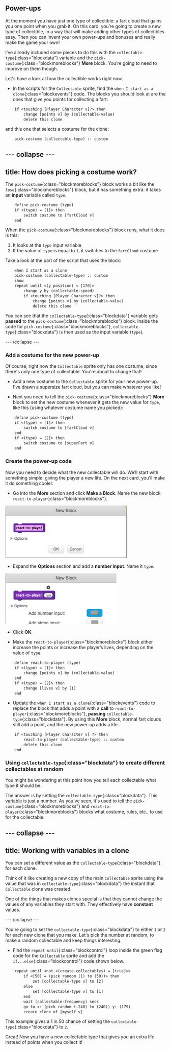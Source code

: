 ## Power-ups

At the moment you have just one type of collectible: a fart cloud that gains you one point when you grab it. On this card, you’re going to create a new type of collectible, in a way that will make adding other types of collectibles easy. Then you can invent your own power-ups and bonuses and really make the game your own!

I’ve already included some pieces to do this with the `collectable-type`{:class="blockdata"} variable and the `pick-costume`{:class="blockmoreblocks"} **More** block. You’re going to need to improve on them though. 

Let's have a look at how the collectible works right now.

+ In the scripts for the `Collectable` sprite, find the `when I start as a clone`{:class="blockevents"} code. The blocks you should look at are the ones that give you points for collecting a fart:

```blocks
    if <touching [Player Character v]?> then
        change [points v] by (collectable-value)
        delete this clone
```

 and this one that selects a costume for the clone:

```blocks
    pick-costume (collectable-type) :: custom
```

--- collapse ---
---
title: How does picking a costume work?
---

The `pick-costume`{:class="blockmoreblocks"} block works a bit like the `lose`{:class="blockmoreblocks"} block, but it has something extra: it takes an **input** variable called `type`.

```blocks
    define pick-costume (type)
    if <(type) = [1]> then
        switch costume to [fartCloud v]
    end
```
    
When the `pick-costume`{:class="blockmoreblocks"} block runs, what it does is this:

 1. It looks at the `type` input variable
 1. If the value of `type` is equal to `1`, it switches to the `fartCloud` costume

Take a look at the part of the script that uses the block:

```blocks
    when I start as a clone
    pick-costume (collectable-type) :: custom
    show
    repeat until <(y position) < [170]>
        change y by (collectable-speed)
        if <touching [Player Character v]?> then
            change [points v] by (collectable-value)
            delete this clone
```

You can see that the `collectable-type`{:class="blockdata"} variable gets **passed** to the `pick-costume`{:class="blockmoreblocks"} block. Inside the code for `pick-costume`{:class="blockmoreblocks"}, `collectable-type`{:class="blockdata"} is then used as the input variable (`type`).

--- /collapse ---

### Add a costume for the new power-up

Of course, right now the `Collectable` sprite only has one costume, since there's only one type of collectable. You're about to change that!

+ Add a new costume to the `Collectable` sprite for your new power-up. I've drawn a supersize fart cloud, but you can make whatever you like!

+ Next you need to tell the `pick-costume`{:class="blockmoreblocks"} **More** block to set the new costume whenever it gets the new value for `type`, like this \(using whatever costume name you picked\): 

```blocks
    define pick-costume (type)
    if <(type) = [1]> then
        switch costume to [fartCloud v]
    end
    if <(type) = [2]> then
        switch costume to [superFart v]
    end
```

### Create the power-up code

Now you need to decide what the new collectable will do. We’ll start with something simple: giving the player a new life. On the next card, you’ll make it do something cooler. 

+ Go into the **More** section and click **Make a Block**. Name the new block `react-to-player`{:class="blockmoreblocks"}.

![Type in the name for the block](images/powerupMakeName.png)

+ Expand the **Options** section and add a **number input**. Name it `type`.

![Adding a number input to the block](images/powerupMakeInput.png)

+ Click **OK**. 

+ Make the `react-to-player`{:class="blockmoreblocks"} block either increase the points or increase the player’s lives, depending on the value of `type`.  

```blocks
    define react-to-player (type)
    if <(type) = [1]> then
        change [points v] by (collectable-value)
    end
    if <(type) = [2]> then
        change [lives v] by [1]
    end
```

+ Update the `when I start as a clone`{:class="blockevents"} code to replace the block that adds a point with a **call** to `react-to-player`{:class="blockmoreblocks"}, **passing** `collectable-type`{:class="blockdata"}. By using this **More** block, normal fart clouds still add a point, and the new power-up adds a life. 

```blocks
    if <touching [Player Character v] ?> then
        react-to-player (collectable-type) :: custom
        delete this clone
    end
```

### Using `collectable-type`{:class="blockdata"} to create different collectables at random

You might be wondering at this point how you tell each collectable what type it should be.

The answer is by setting the `collectable-type`{:class="blockdata"}. This variable is just a number. As you've seen, it's used to tell the `pick-costume`{:class="blockmoreblocks"} and `react-to-player`{:class="blockmoreblocks"} blocks what costume, rules, etc., to use for the collectable. 

--- collapse ---
---
title: Working with variables in a clone
---

You can set a different value as the `collectable-type`{:class="blockdata"} for each clone. 

Think of it like creating a new copy of the main `Collectable` sprite using the value that was in `collectable-type`{:class="blockdata"} the instant that `Collectable` clone was created. 

One of the things that makes clones special is that they cannot change the values of any variables they start with. They effectively have **constant** values.

--- /collapse ---

You're going to set the `collectable-type`{:class="blockdata"} to either `1` or `2` for each new clone that you make. Let's pick the number at random, to make a random collectable and keep things interesting. 

+ Find the `repeat until`{:class="blockcontrol"} loop inside the green flag code for the `Collectable` sprite and add the `if...else`{:class="blockcontrol"} code shown below.

```blocks
    repeat until <not <(create-collectables) = [true]>>
        if <[50] = (pick random (1) to (50))> then
            set [collectable-type v] to [2]
        else
            set [collectable-type v] to [1]
        end
        wait (collectable-frequency) secs
        go to x: (pick random (-240) to (240)) y: (179)
        create clone of [myself v]
```

This example gives a 1 in 50 chance of setting the `collectable-type`{:class="blockdata"} to `2`.

Great! Now you have a new collectable type that gives you an extra life instead of points when you collect it!
